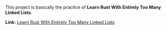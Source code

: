 This project is basically the practice of **Learn Rust With Entirely Too Many Linked Lists**. 

**Link:** [Learn Rust With Entirely Too Many Linked Lists](https://rust-unofficial.github.io/too-many-lists/index.html)
